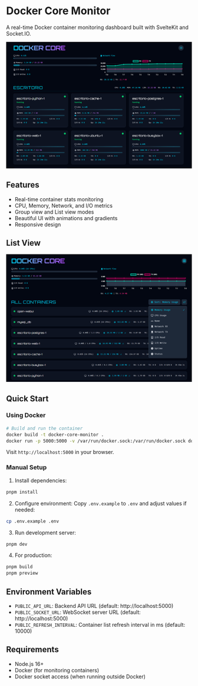 # Docker Core Monitor

A real-time Docker container monitoring dashboard built with SvelteKit and Socket.IO.

![Docker Core Monitor](.github/hero.png)

## Features

- Real-time container stats monitoring
- CPU, Memory, Network, and I/O metrics
- Group view and List view modes
- Beautiful UI with animations and gradients
- Responsive design

## List View
![Docker Core Monitor](.github/list-view.png)

## Quick Start

### Using Docker

```bash
# Build and run the container
docker build -t docker-core-monitor .
docker run -p 5000:5000 -v /var/run/docker.sock:/var/run/docker.sock docker-core-monitor
```

Visit `http://localhost:5000` in your browser.

### Manual Setup

1. Install dependencies:
```bash
pnpm install
```

2. Configure environment:
Copy `.env.example` to `.env` and adjust values if needed:
```bash
cp .env.example .env
```

3. Run development server:
```bash
pnpm dev
```

4. For production:
```bash
pnpm build
pnpm preview
```

## Environment Variables

- `PUBLIC_API_URL`: Backend API URL (default: http://localhost:5000)
- `PUBLIC_SOCKET_URL`: WebSocket server URL (default: http://localhost:5000)
- `PUBLIC_REFRESH_INTERVAL`: Container list refresh interval in ms (default: 10000)

## Requirements

- Node.js 16+
- Docker (for monitoring containers)
- Docker socket access (when running outside Docker) 
